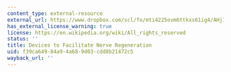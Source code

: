 ```yaml
---
content_type: external-resource
external_url: https://www.dropbox.com/scl/fo/mti4225ovm6ttkxs61ig4/AHj13JNHT1HvvIVsSbg4mAY/Chapters/Chap%2012%20Devices%20to%20Facilitate%20Nerve%20Regeneration?dl=0&rlkey=lk9sc8zmko2ozm8m59o8qza0y
has_external_license_warning: true
license: https://en.wikipedia.org/wiki/All_rights_reserved
status: ''
title: Devices to Facilitate Nerve Regeneration
uid: f39ca649-84a9-4a68-9d03-cdd8b21472c5
wayback_url: ''
---
```

